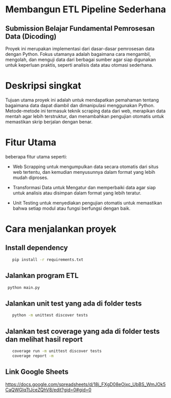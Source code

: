 # Membangun ETL Pipeline Sederhana
## Submission Belajar Fundamental Pemrosesan Data (Dicoding)

Proyek ini merupakan implementasi dari dasar-dasar pemrosesan data dengan Python. Fokus utamanya adalah bagaimana cara mengambil, mengolah, dan menguji data dari berbagai sumber agar siap digunakan untuk keperluan praktis, seperti analisis data atau otomasi sederhana.

# Deskripsi singkat

Tujuan utama proyek ini adalah untuk mendapatkan pemahaman tentang bagaimana data dapat diambil dan dimanipulasi menggunakan Python. Metode-metode ini termasuk teknik scraping data dari web, merapikan data mentah agar lebih terstruktur, dan menambahkan pengujian otomatis untuk memastikan skrip berjalan dengan benar.

# Fitur Utama

beberapa fitur utama seperti:

- Web Scrapping untuk mengumpulkan data secara otomatis dari situs web tertentu, dan kemudian menyusunnya dalam format yang lebih mudah diproses.

- Transformasi Data untuk Mengatur dan memperbaiki data agar siap untuk analisis atau disimpan dalam format yang lebih teratur.

- Unit Testing untuk menyediakan pengujian otomatis untuk memastikan bahwa setiap modul atau fungsi berfungsi dengan baik.

# Cara menjalankan proyek

## Install dependency

```sh
   pip install -r requirements.txt
   ```

## Jalankan program ETL
  ```sh
   python main.py
   ```

## Jalankan unit test yang ada di folder tests

```sh
   python -m unittest discover tests
   ```

## Jalankan test coverage yang ada di folder tests dan melihat hasil report

```sh
   coverage run -m unittest discover tests
   coverage report -m
   ```

## Link Google Sheets

<https://docs.google.com/spreadsheets/d/18j_FXgD08eOjxc_UbBS_WmJOk5CaQWGlqTtJceZQhV8/edit?gid=0#gid=0>
